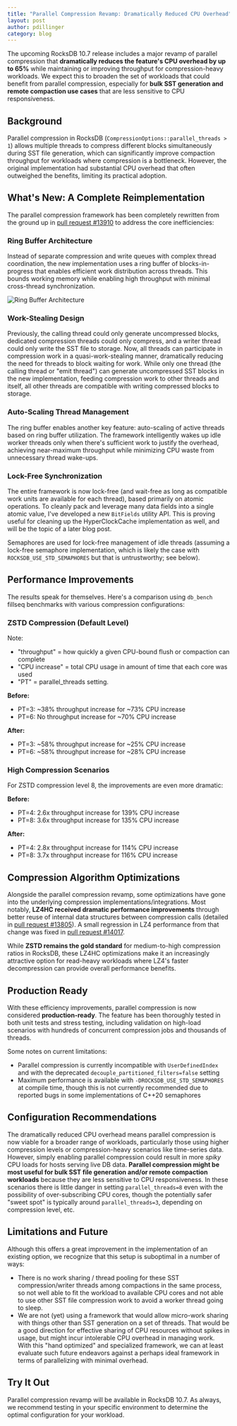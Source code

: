 ```yaml
---
title: "Parallel Compression Revamp: Dramatically Reduced CPU Overhead"
layout: post
author: pdillinger
category: blog
---
```


The upcoming RocksDB 10.7 release includes a major revamp of parallel compression that **dramatically reduces the feature's CPU overhead by up to 65%** while maintaining or improving throughput for compression-heavy workloads. We expect this to broaden the set of workloads that could benefit from parallel compression, especially for **bulk SST generation and remote compaction use cases** that are less sensitive to CPU responsiveness.

## Background

Parallel compression in RocksDB (`CompressionOptions::parallel_threads > 1`) allows multiple threads to compress different blocks simultaneously during SST file generation, which can significantly improve compaction throughput for workloads where compression is a bottleneck. However, the original implementation had substantial CPU overhead that often outweighed the benefits, limiting its practical adoption.

## What's New: A Complete Reimplementation

The parallel compression framework has been completely rewritten from the ground up in [pull request #13910](https://github.com/facebook/rocksdb/pull/13910) to address the core inefficiencies:

### Ring Buffer Architecture
Instead of separate compression and write queues with complex thread coordination, the new implementation uses a ring buffer of blocks-in-progress that enables efficient work distribution across threads. This bounds working memory while enabling high throughput with minimal cross-thread synchronization.

![Ring Buffer Architecture](/static/images/parallel-compression/ring-buffer-architecture.svg)

### Work-Stealing Design
Previously, the calling thread could only generate uncompressed blocks, dedicated compression threads could only compress, and a writer thread could only write the SST file to storage. Now, all threads can participate in compression work in a quasi-work-stealing manner, dramatically reducing the need for threads to block waiting for work. While only one thread (the calling thread or "emit thread") can generate uncompressed SST blocks in the new implementation, feeding compression work to other threads and itself, all other threads are compatible with writing compressed blocks to storage.

### Auto-Scaling Thread Management
The ring buffer enables another key feature: auto-scaling of active threads based on ring buffer utilization. The framework intelligently wakes up idle worker threads only when there's sufficient work to justify the overhead, achieving near-maximum throughput while minimizing CPU waste from unnecessary thread wake-ups.

### Lock-Free Synchronization
The entire framework is now lock-free (and wait-free as long as compatible work units are available for each thread), based primarily on atomic operations. To cleanly pack and leverage many data fields into a single atomic value, I've developed a new `BitFields` utility API. This is proving useful for cleaning up the HyperClockCache implementation as well, and will be the topic of a later blog post.

Semaphores are used for lock-free management of idle threads (assuming a lock-free semaphore implementation, which is likely the case with `ROCKSDB_USE_STD_SEMAPHORES` but that is untrustworthy; see below).

## Performance Improvements

The results speak for themselves. Here's a comparison using `db_bench` fillseq benchmarks with various compression configurations:

### ZSTD Compression (Default Level)
Note:
* "throughput" = how quickly a given CPU-bound flush or compaction can complete
* "CPU increase" = total CPU usage in amount of time that each core was used
* "PT" = parallel_threads setting.

**Before:**
- PT=3: ~38% throughput increase for ~73% CPU increase
- PT=6: No throughput increase for ~70% CPU increase

**After:**
- PT=3: ~58% throughput increase for ~25% CPU increase
- PT=6: ~58% throughput increase for ~28% CPU increase

### High Compression Scenarios
For ZSTD compression level 8, the improvements are even more dramatic:

**Before:**
- PT=4: 2.6x throughput increase for 139% CPU increase
- PT=8: 3.6x throughput increase for 135% CPU increase

**After:**
- PT=4: 2.8x throughput increase for 114% CPU increase
- PT=8: 3.7x throughput increase for 116% CPU increase

## Compression Algorithm Optimizations

Alongside the parallel compression revamp, some optimizations have gone into the underlying compression implementations/integrations. Most notably, **LZ4HC received dramatic performance improvements** through better reuse of internal data structures between compression calls (detailed in [pull request #13805](https://github.com/facebook/rocksdb/pull/13805)). A small regression in LZ4 performance from that change was fixed in [pull request #14017](https://github.com/facebook/rocksdb/pull/14017).

While **ZSTD remains the gold standard** for medium-to-high compression ratios in RocksDB, these LZ4HC optimizations make it an increasingly attractive option for read-heavy workloads where LZ4's faster decompression can provide overall performance benefits.

## Production Ready

With these efficiency improvements, parallel compression is now considered **production-ready**. The feature has been thoroughly tested in both unit tests and stress testing, including validation on high-load scenarios with hundreds of concurrent compression jobs and thousands of threads.

Some notes on current limitations:
- Parallel compression is currently incompatible with `UserDefinedIndex` and with the deprecated `decouple_partitioned_filters=false` setting
- Maximum performance is available with `-DROCKSDB_USE_STD_SEMAPHORES` at compile time, though this is not currently recommended due to reported bugs in some implementations of C++20 semaphores

## Configuration Recommendations

The dramatically reduced CPU overhead means parallel compression is now viable for a broader range of workloads, particularly those using higher compression levels or compression-heavy scenarios like time-series data. However, simply enabling parallel compression could result in more *spiky* CPU loads for hosts serving live DB data. **Parallel compression might be most useful for bulk SST file generation and/or remote compaction workloads** because they are less sensitive to CPU responsiveness. In these scenarios there is little danger in setting `parallel_threads=8` even with the possibility of over-subscribing CPU cores, though the potentially safer "sweet spot" is typically around `parallel_threads=3`, depending on compression level, etc.

## Limitations and Future

Although this offers a great improvement in the implementation of an existing option, we recognize that this setup is suboptimal in a number of ways:
* There is no work sharing / thread pooling for these SST compression/writer threads among compactions in the same process, so not well able to fit the workload to available CPU cores and not able to use other SST file compression work to avoid a worker thread going to sleep.
* We are not (yet) using a framework that would allow micro-work sharing with things other than SST generation on a set of threads. That would be a good direction for effective sharing of CPU resources without spikes in usage, but might incur intolerable CPU overhead in managing work. With this "hand optimized" and specialized framework, we can at least evaluate such future endeavors against a perhaps ideal framework in terms of parallelizing with minimal overhead.

## Try It Out

Parallel compression revamp will be available in RocksDB 10.7. As always, we recommend testing in your specific environment to determine the optimal configuration for your workload.

